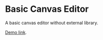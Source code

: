 Basic Canvas Editor
==============

A basic canvas editor without external library.

[Demo link](http://justadeveloper.com/ceditor/).
